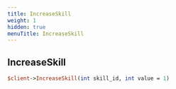 ```yaml
---
title: IncreaseSkill
weight: 1
hidden: true
menuTitle: IncreaseSkill
---
```

## IncreaseSkill
```perl
$client->IncreaseSkill(int skill_id, int value = 1)
```